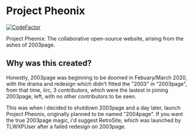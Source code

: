 # Project Pheonix

[![CodeFactor](https://www.codefactor.io/repository/github/2003tech/projectpheonix/badge)](https://www.codefactor.io/repository/github/2003tech/projectpheonix)

Project Pheonix: The collaborative open-source website, arising from the ashes of 2003page.

## Why was this created?
Honestly, 2003page was beginning to be doomed in Febuary/March 2020, with the drama and redesign which didn't fitted the "2003" in "2003page", from that time, iirc, 3 contributors, which were the lastest in joining 2003page, left, with no other contributors to be seen.

This was when i decided to shutdown 2003page and a day later, launch Project Pheonix, originally planned to be named "2004page". If you want the true 2003page magic, i'd suggest RetroSite, which was launched by TLWXPUser after a failed redesign on 2003page.
